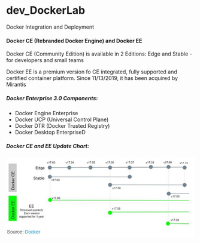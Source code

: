 # dev_DockerLab
Docker Integration and Deployment

#### Docker CE (Rebranded Docker Engine) and Docker EE 
Docker CE (Community Edition) is available in 2 Editions: Edge and Stable - for developers and small teams<br/>

Docker EE is a premium version fo CE integrated, fully supported and certified container platform. Since 11/13/2019, it has been acquired by Mirantis<br/>

##### Docker Enterprise 3.0 Components:
- Docker Engine Enterprise
- Docker UCP (Universal Control Plane)
- Docker DTR (Docker Trusted Registry)
- Docker Desktop EnterpriseD

##### Docker CE and EE Update Chart:
![Docker Update](https://github.com/lel99999/dev_DockerLab/blob/master/DockerCE_EE_UpdateChart.jpg)
